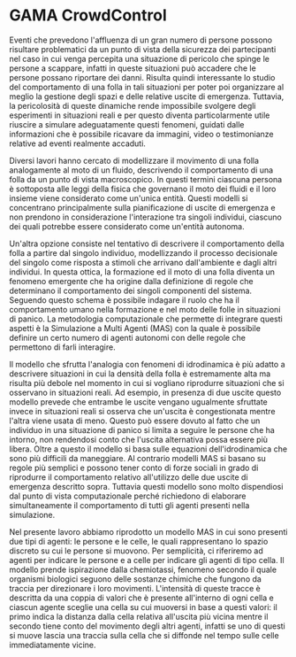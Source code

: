 # GAMA CrowdControl

Eventi che prevedono l'affluenza di un gran numero di persone possono risultare problematici da un punto di vista della sicurezza dei partecipanti nel caso in cui venga percepita una situazione di pericolo che spinge le persone a scappare, infatti in queste situazioni può accadere che le persone possano riportare dei danni. Risulta quindi interessante lo studio del comportamento di una folla in tali situazioni per poter poi organizzare al meglio la gestione degli spazi e delle relative uscite di emergenza. Tuttavia, la pericolosità di queste dinamiche rende impossibile svolgere degli esperimenti in situazioni reali e per questo diventa particolarmente utile riuscire a simulare adeguatamente questi fenomeni, guidati dalle informazioni che è possibile ricavare da immagini, video o testimonianze relative ad eventi realmente accaduti. 

Diversi lavori hanno cercato di modellizzare il movimento di una folla analogamente al moto di un fluido, descrivendo il comportamento di una folla da un punto di vista macroscopico. In questi termini ciascuna persona è sottoposta alle leggi della fisica che governano il moto dei fluidi e il loro insieme viene considerato come un'unica entità. Questi modelli si concentrano principalmente sulla pianificazione di uscite di emergenza e non prendono in considerazione l'interazione tra singoli individui, ciascuno dei quali potrebbe essere considerato come un'entità autonoma. 

Un'altra opzione consiste nel tentativo di descrivere il comportamento della folla a partire dal singolo individuo, modellizzando il processo decisionale del singolo come risposta a stimoli che arrivano dall'ambiente e dagli altri individui. In questa ottica, la formazione ed il moto di una folla diventa un fenomeno emergente che ha origine dalla definizione di regole che determinano il comportamento dei singoli componenti del sistema. Seguendo questo schema è possibile indagare il ruolo che ha il comportamento umano nella formazione e nel moto delle folle in situazioni di panico. La metodologia computazionale che permette di integrare questi aspetti è la Simulazione a Multi Agenti (MAS) con la quale è possibile definire un certo numero di agenti autonomi con delle regole che permettono di farli interagire.

Il modello che sfrutta l'analogia con fenomeni di idrodinamica è più adatto a descrivere situazioni in cui la densità della folla è estremamente alta ma risulta più debole nel momento in cui si vogliano riprodurre situazioni che si osservano in situazioni reali. Ad esempio, in presenza di due uscite questo modello prevede che entrambe le uscite vengano ugualmente sfruttate invece in situazioni reali si osserva che un'uscita è congestionata mentre l'altra viene usata di meno. Questo può essere dovuto al fatto che un individuo in una situazione di panico si limita a seguire le persone che ha intorno, non rendendosi conto che l'uscita alternativa possa essere più libera. Oltre a questo il modello si basa sulle equazioni dell'idrodinamica che sono più difficili da maneggiare. Al contrario modelli MAS si basano su regole più semplici e possono tener conto di forze sociali in grado di riprodurre il comportamento  relativo all'utilizzo delle due uscite di emergenza descritto sopra. Tuttavia questi modello sono molto dispendiosi dal punto di vista computazionale perché richiedono di elaborare simultaneamente il comportamento di tutti gli agenti presenti nella simulazione.

Nel presente lavoro abbiamo riprodotto un modello MAS in cui sono presenti due tipi di agenti: le persone e le celle, le quali rappresentano lo spazio discreto su cui le persone si muovono. Per semplicità, ci riferiremo ad agenti per indicare le persone e a celle per indicare gli agenti di tipo cella. Il modello prende ispirazione dalla chemiotassi, fenomeno secondo il quale organismi biologici seguono delle sostanze chimiche che fungono da traccia per direzionare i loro movimenti. L'intensità di queste tracce è descritta da una coppia di valori che è presente all'interno di ogni cella e ciascun agente sceglie una cella su cui muoversi in base a questi valori: il primo indica la distanza dalla cella relativa all'uscita più vicina mentre il secondo tiene conto del movimento degli altri agenti, infatti se uno di questi si muove lascia una traccia sulla cella che si diffonde nel tempo sulle celle immediatamente vicine.

